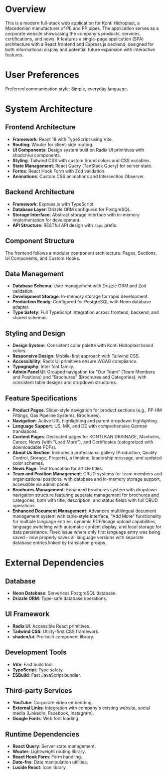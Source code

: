 # Overview

This is a modern full-stack web application for Konti Hidroplast, a Macedonian manufacturer of PE and PP pipes. The application serves as a corporate website showcasing the company's products, services, certifications, and news. It features a single-page application (SPA) architecture with a React frontend and Express.js backend, designed for both informational display and potential future expansion with interactive features.

# User Preferences

Preferred communication style: Simple, everyday language.

# System Architecture

## Frontend Architecture
- **Framework**: React 18 with TypeScript using Vite.
- **Routing**: Wouter for client-side routing.
- **UI Components**: Design system built on Radix UI primitives with shadcn/ui components.
- **Styling**: Tailwind CSS with custom brand colors and CSS variables.
- **State Management**: React Query (TanStack Query) for server state.
- **Forms**: React Hook Form with Zod validation.
- **Animations**: Custom CSS animations and Intersection Observer.

## Backend Architecture
- **Framework**: Express.js with TypeScript.
- **Database Layer**: Drizzle ORM configured for PostgreSQL.
- **Storage Interface**: Abstract storage interface with in-memory implementation for development.
- **API Structure**: RESTful API design with `/api` prefix.

## Component Structure
The frontend follows a modular component architecture: Pages, Sections, UI Components, and Custom Hooks.

## Data Management
- **Database Schema**: User management with Drizzle ORM and Zod validation.
- **Development Storage**: In-memory storage for rapid development.
- **Production Ready**: Configured for PostgreSQL with Neon database adapter.
- **Type Safety**: Full TypeScript integration across frontend, backend, and shared schemas.

## Styling and Design
- **Design System**: Consistent color palette with Konti Hidroplast brand colors.
- **Responsive Design**: Mobile-first approach with Tailwind CSS.
- **Accessibility**: Radix UI primitives ensure WCAG compliance.
- **Typography**: Inter font family.
- **Admin Panel UI**: Grouped navigation for "Our Team" (Team Members and Positions) and "Brochures" (Brochures and Categories), with consistent table designs and dropdown structures.

## Feature Specifications
- **Product Pages**: Slider-style navigation for product sections (e.g., PP HM Fittings, Gas Pipeline Systems, Brochures).
- **Navigation**: Active URL highlighting and parent dropdown highlighting.
- **Language Support**: US, MK, and DE with comprehensive German translations.
- **Content Pages**: Dedicated pages for KONTI KAN DRAINAGE, Manholes, Career, News (with "Load More"), and Certificates (categorized with downloadable PDFs).
- **About Us Section**: Includes a professional gallery (Production, Quality Control, Storage, Projects), a timeline, leadership message, and updated color schemes.
- **News Page**: Text truncation for article titles.
- **Team and Position Management**: CRUD systems for team members and organizational positions, with database and in-memory storage support, accessible via admin panel.
- **Brochures Management**: Enhanced brochures system with dropdown navigation structure featuring separate management for brochures and categories, both with title, description, and status fields with full CRUD operations.
- **Enhanced Document Management**: Advanced multilingual document management system with table-style interface, "Add More" functionality for multiple language entries, dynamic PDF/image upload capabilities, language switching with automatic content display, and local storage for data persistence. Fixed issue where only first language entry was being saved - now properly saves all language versions with separate database entries linked by translation groups.

# External Dependencies

## Database
- **Neon Database**: Serverless PostgreSQL database.
- **Drizzle ORM**: Type-safe database operations.

## UI Framework
- **Radix UI**: Accessible React primitives.
- **Tailwind CSS**: Utility-first CSS framework.
- **shadcn/ui**: Pre-built component library.

## Development Tools
- **Vite**: Fast build tool.
- **TypeScript**: Type safety.
- **ESBuild**: Fast JavaScript bundler.

## Third-party Services
- **YouTube**: Corporate video embedding.
- **External Links**: Integration with company's existing website, social media (LinkedIn, Facebook, Instagram).
- **Google Fonts**: Web font loading.

## Runtime Dependencies
- **React Query**: Server state management.
- **Wouter**: Lightweight routing library.
- **React Hook Form**: Form handling.
- **Date-fns**: Date manipulation utilities.
- **Lucide React**: Icon library.